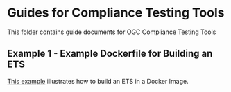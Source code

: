 # Guides for Compliance Testing Tools

This folder contains guide documents for OGC Compliance Testing Tools

## Example 1 - Example Dockerfile for Building an ETS

[This example](https://github.com/opengeospatial/cite/tree/master/guides/example-1) illustrates how to build an ETS in a Docker Image. 
